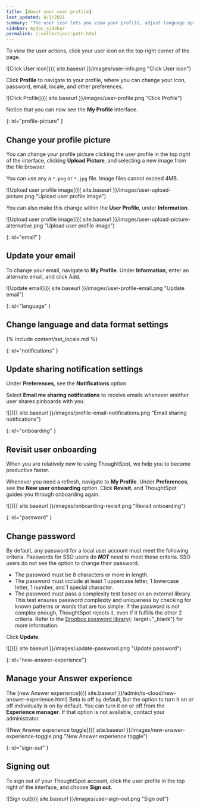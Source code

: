 ```yaml
---
title: [About your user profile]
last_updated: 4/1/2021
summary: "The user icon lets you view your profile, adjust language options, specify notification preferences, revisit onboarding, manage your Answer experience, or sign out of ThoughtSpot."
sidebar: mydoc_sidebar
permalink: /:collection/:path.html
---
```

To view the user actions, click your user icon on the top right corner of the page.

 ![Click User icon]({{ site.baseurl }}/images/user-info.png "Click User icon")

Click **Profile** to navigate to your profile, where you can change your icon, password, email, locale, and other  preferences.  

![Click Profile]({{ site.baseurl }}/images/user-profile.png "Click Profile")

Notice that you can now see the **My Profile** interface.

{: id="profile-picture" }
## Change your profile picture

You can change your profile picture clicking the user profile in the top right of the interface, clicking **Upload Picture**, and selecting a new image from the file browser.

You can use any a `*.png` or `*.jpg` file. Image files cannot exceed 4MB.

![Upload user profile image]({{ site.baseurl }}/images/user-upload-picture.png "Upload user profile image")

You can also make this change within the **User Profile**, under **Information**.

![Upload user profile image]({{ site.baseurl }}/images/user-upload-picture-alternative.png "Upload user profile image")


{: id="email" }
## Update your email ##

To change your email, navigate to **My Profile**. Under **Information**, enter an alternate email, and click Add.

![Update email]({{ site.baseurl }}/images/user-profile-email.png "Update email")


{: id="language" }
## Change language and data format settings ##
{% include content/set_locale.md %}

{: id="notifications" }
## Update sharing notification settings

Under **Preferences**, see the **Notifications** option.

Select **Email me sharing notifications** to receive emails whenever another user shares pinboards with you.

![]({{ site.baseurl }}/images/profile-email-notifications.png "Email sharing notifications")

{: id="onboarding" }
## Revisit user onboarding ##

When you are relatively new to using ThoughtSpot, we help you to become productive faster.

Whenever you need a refresh, navigate to **My Profile**. Under **Preferences**, see the **New user onboarding** option. Click **Revisit**, and ThoughtSpot guides you through onboarding again.

![]({{ site.baseurl }}/images/onboarding-revisit.png "Revisit onboarding")

{: id="password" }
## Change password ##

By default, any password for a local user account must meet the following criteria. Passwords for SSO users do ***NOT*** need to meet these criteria. SSO users do not see the option to change their password.

- The password must be 8 characters or more in length.
- The password must include at least 1 uppercase letter, 1 lowercase letter, 1 number, and 1 special character.
- The password must pass a complexity test based on an external library. This test ensures password complexity and uniqueness by checking for known patterns or words that are too simple. If the password is not complex enough, ThoughtSpot rejects it, even if it fulfills the other 2 criteria. Refer to the [Dropbox password library](https://github.com/dropbox/zxcvbn){: target="_blank"} for more information.

Click **Update**.

  ![]({{ site.baseurl }}/images/update-password.png "Update password")

{: id="new-answer-experience"}
## Manage your Answer experience
The [new Answer experience]({{ site.baseurl }}/admin/ts-cloud/new-answer-experience.html) <span class="badge badge-update">Beta</span> is off by default, but the option to turn it on or off individually is on by default. You can turn it on or off from the **Experience manager**.  If that option is not available, contact your administrator.

![New Answer experience toggle]({{ site.baseurl }}/images/new-answer-experience-toggle.png "New Answer experience toggle")

{: id="sign-out" }
## Signing out ##

To sign out of your ThoughtSpot account, click the user profile in the top right of the interface, and choose **Sign out**.

![Sign out]({{ site.baseurl }}/images/user-sign-out.png "Sign out")
